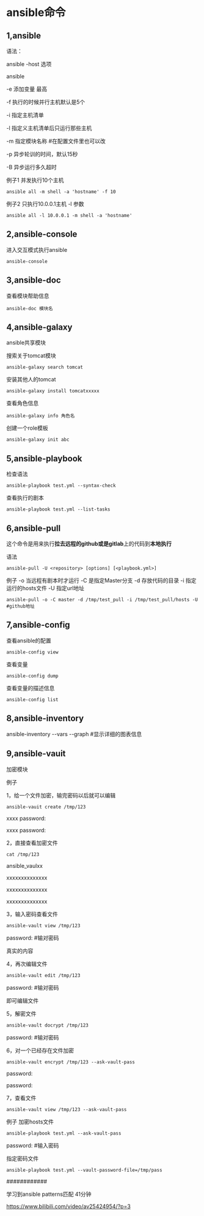 # ansible命令

## 1,ansible

语法：

ansible -host 选项

ansible 

-e 添加变量 最高

-f  执行的时候并行主机默认是5个

-i 指定主机清单

-l 指定义主机清单后只运行那些主机

-m 指定模块名称  #在配置文件里也可以改

-p 异步轮训的时间，默认15秒

-B 异步运行多久超时

例子1		并发执行10个主机

```
ansible all -m shell -a 'hostname' -f 10
```

例子2        只执行10.0.0.1主机 -l 参数

```
ansible all -l 10.0.0.1 -m shell -a 'hostname' 
```

## 2,ansible-console

进入交互模式执行ansible

```
ansible-console
```

## 3,ansible-doc

查看模块帮助信息  

```
ansible-doc 模块名
```



## 4,ansible-galaxy

ansible共享模块

搜索关于tomcat模块

```
ansible-galaxy search tomcat
```

安装其他人的tomcat

```
ansible-galaxy install tomcatxxxxx
```

查看角色信息

```
ansible-galaxy info 角色名
```

创建一个role模板

```
ansible-galaxy init abc
```

## 5,ansible-playbook

检查语法

```
ansible-playbook test.yml --syntax-check
```

查看执行的剧本

```
ansible-playbook test.yml --list-tasks
```



## 6,ansible-pull

这个命令是用来执行**拉去远程的github或是gitlab**上的代码到**本地执行**

语法

```
ansible-pull -U <repository> [options] [<playbook.yml>]
```

例子 -o 当远程有剧本时才运行  -C 是指定Master分支 -d 存放代码的目录 -i 指定运行的hosts文件 -U 指定url地址

```
ansible-pull -o -C master -d /tmp/test_pull -i /tmp/test_pull/hosts -U #github地址
```



## 7,ansible-config

查看ansible的配置

```
ansible-config view
```

查看变量

```
ansible-config dump
```

查看变量的描述信息

```
ansible-config list
```



## 8,ansible-inventory

ansible-inventory --vars --graph   #显示详细的图表信息



## 9,ansible-vauit

加密模块

例子  

1，给一个文件加密，输完密码以后就可以编辑

```
ansible-vauit create /tmp/123
```

xxxx password: 

xxxx password:

2，直接查看加密文件    

```
cat /tmp/123
```

ansible_vaulxx

xxxxxxxxxxxxxx

xxxxxxxxxxxxxx

xxxxxxxxxxxxxx

3，输入密码查看文件

```
ansible-vault view /tmp/123
```

password:     #输对密码

真实的内容

4，再次编辑文件

```
ansible-vault edit /tmp/123
```

password:   #输对密码

即可编辑文件

5，解密文件

```
ansible-vault docrypt /tmp/123
```

password:    #输对密码

6，对一个已经存在文件加密

```
ansible-vault encrypt /tmp/123 --ask-vault-pass
```

password:

password:

7，查看文件

```
ansible-vault view /tmp/123 --ask-vault-pass
```

例子 加密hosts文件

```
ansible-playbook test.yml --ask-vault-pass 
```

password:   #输入密码

指定密码文件

```
ansible-playbook test.yml --vault-password-file=/tmp/pass
```





############

学习到ansible patterns匹配       41分钟

https://www.bilibili.com/video/av25424954/?p=3  
